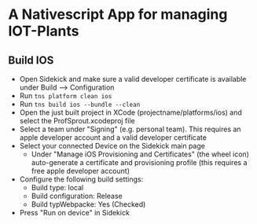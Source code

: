 # A Nativescript App for managing IOT-Plants
## Build IOS
- Open Sidekick and make sure a valid developer certificate is available under Build --> Configuration
- Run `tns platform clean ios`
- Run `tns build ios --bundle --clean`
- Open the just built project in XCode (projectname/platforms/ios) and select the ProfSprout.xcodeproj file
- Select a team under "Signing" (e.g. personal team). This requires an apple developer account and a valid developer certificate
- Select your connected Device on the Sidekick main page
    - Under "Manage iOS Provisioning and Certificates" (the wheel icon) auto-generate a certificate and provisioning profile (this requires a free apple developer account)
- Configure the following build settings:
    - Build type: local
    - Build configuration: Release
    - Build typWebpacke: Yes (Checked)
- Press "Run on device" in Sidekick
 
